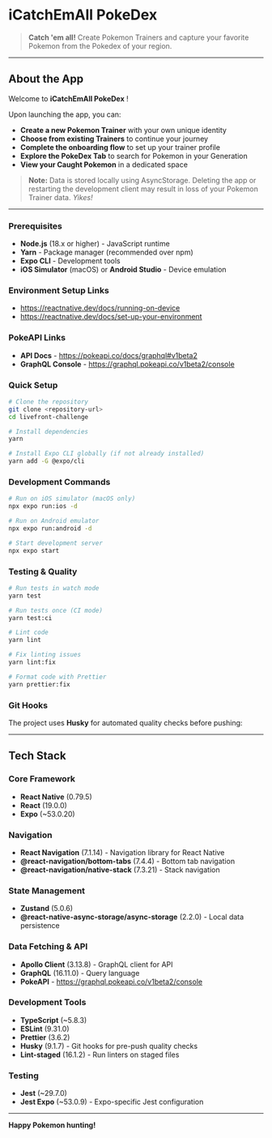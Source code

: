 # iCatchEmAll PokeDex

> **Catch 'em all!** Create Pokemon Trainers and capture your favorite Pokemon from the Pokedex of your region.

---

## About the App

Welcome to **iCatchEmAll PokeDex** ! 

Upon launching the app, you can:
- **Create a new Pokemon Trainer** with your own unique identity
- **Choose from existing Trainers** to continue your journey
- **Complete the onboarding flow** to set up your trainer profile
- **Explore the PokeDex Tab** to search for Pokemon in your Generation
- **View your Caught Pokemon** in a dedicated space

> **Note:** Data is stored locally using AsyncStorage. Deleting the app or restarting the development client may result in loss of your Pokemon Trainer data. *Yikes!*

---

### **Prerequisites**
- **Node.js** (18.x or higher) - JavaScript runtime
- **Yarn** - Package manager (recommended over npm)
- **Expo CLI** - Development tools
- **iOS Simulator** (macOS) or **Android Studio** - Device emulation

### **Environment Setup Links**
- https://reactnative.dev/docs/running-on-device
- https://reactnative.dev/docs/set-up-your-environment

### **PokeAPI Links**
- **API Docs** - https://pokeapi.co/docs/graphql#v1beta2
- **GraphQL Console** - https://graphql.pokeapi.co/v1beta2/console

### **Quick Setup**
```bash
# Clone the repository
git clone <repository-url>
cd livefront-challenge

# Install dependencies
yarn

# Install Expo CLI globally (if not already installed)
yarn add -G @expo/cli
```

### **Development Commands**
```bash
# Run on iOS simulator (macOS only)
npx expo run:ios -d

# Run on Android emulator
npx expo run:android -d

# Start development server
npx expo start
```

### **Testing & Quality**
```bash
# Run tests in watch mode
yarn test

# Run tests once (CI mode)
yarn test:ci

# Lint code
yarn lint

# Fix linting issues
yarn lint:fix

# Format code with Prettier
yarn prettier:fix
```

### **Git Hooks**
The project uses **Husky** for automated quality checks before pushing:

---

## Tech Stack

### **Core Framework**
- **React Native** (0.79.5)
- **React** (19.0.0)
- **Expo** (~53.0.20)

### **Navigation**
- **React Navigation** (7.1.14) - Navigation library for React Native
- **@react-navigation/bottom-tabs** (7.4.4) - Bottom tab navigation
- **@react-navigation/native-stack** (7.3.21) - Stack navigation

### **State Management**
- **Zustand** (5.0.6)
- **@react-native-async-storage/async-storage** (2.2.0) - Local data persistence

### **Data Fetching & API**
- **Apollo Client** (3.13.8) - GraphQL client for API
- **GraphQL** (16.11.0) - Query language
- **PokeAPI** - https://graphql.pokeapi.co/v1beta2/console

### **Development Tools**
- **TypeScript** (~5.8.3)
- **ESLint** (9.31.0)
- **Prettier** (3.6.2)
- **Husky** (9.1.7) - Git hooks for pre-push quality checks
- **Lint-staged** (16.1.2) - Run linters on staged files

### **Testing**
- **Jest** (~29.7.0)
- **Jest Expo** (~53.0.9) - Expo-specific Jest configuration

---

**Happy Pokemon hunting!**

